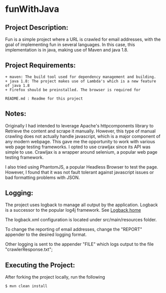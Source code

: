 # funWithJava

Project Description:
-----
Fun is a simple project where a URL is crawled for email addresses, with the goal of implementing
fun in several languages. In this case, this implementation is in java, making use of Maven and
java 1.8.


Project Requirements:
-----
    + maven: The build tool used for dependency management and building.
    + java 1.8: The project makes use of Lambda's which is a new feature of java 1.8
    + Firefox should be preinstalled. The browser is required for

    README.md : Readme for this project


Notes:
-----
Originally I had intended to leverage Apache's httpcomponents library to Retrieve the content and scrape it manually.
However, this type of manual crawling does not actually handle javascript, which is a major component of any modern
webpage. This gave me the opportunity to work with various web page testing frameworks. I opted to use crawljax since
its API was simple to use. Crawljax is a wrapper around selenium, a popular web page testing framework.

I also tried using PhantomJS, a popular Headless Browser to test the page. However, I found that it was not fault tolerant
against javascript issues or bad formatting problems with JSON.

Logging:
-----
The project uses logback to manage all output by the application. Logback is a successor to the popular log4j framework.
See <a href="http://logback.qos.ch/index.html">Logback home</a>

The logback.xml configuration is located under src/main/resources folder.

To change the reporting of email addresses, change the "REPORT" appender to the desired logging format.

Other logging is sent to the appender "FILE" which logs output to the file "crawlerResponse.txt";

Executing the Project:
-----
After forking the project locally, run the following

    $ mvn clean install